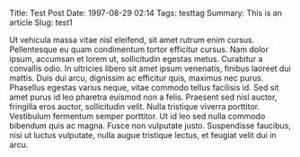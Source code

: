 Title: Test Post
Date: 1997-08-29 02:14
Tags: testtag
Summary: This is an article
Slug: test1


Ut vehicula massa vitae nisl eleifend, sit amet rutrum enim cursus. Pellentesque eu quam condimentum tortor efficitur cursus. Nam dolor ipsum, accumsan et lorem ut, sollicitudin egestas metus. Curabitur a convallis odio. In ultricies libero sit amet ipsum venenatis, finibus laoreet dui mattis. Duis dui arcu, dignissim ac efficitur quis, maximus nec purus. Phasellus egestas varius neque, vitae commodo tellus facilisis id. Sed sit amet purus id leo pharetra euismod non a felis. Praesent sed nisl auctor, fringilla eros auctor, sollicitudin velit. Nulla tristique viverra porttitor. Vestibulum fermentum semper porttitor. Ut id leo sed nulla commodo bibendum quis ac magna. Fusce non vulputate justo. Suspendisse faucibus, nisi ut luctus vulputate, nulla augue tristique lectus, et feugiat velit dui in arcu. 
